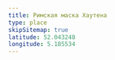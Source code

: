 ```yaml
---
title: Римская маска Хаутена
type: place
skipSitemap: true
latitude: 52.043248
longitude: 5.185534
---
```

